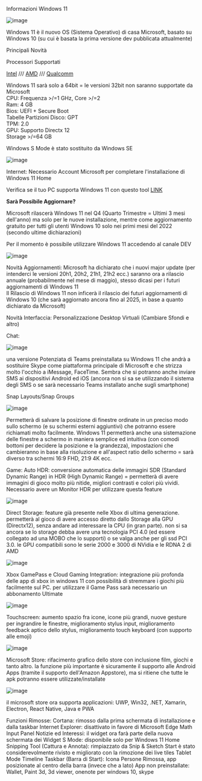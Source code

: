 Informazioni Windows 11

![image](https://user-images.githubusercontent.com/83124712/123717591-70ce1e00-d87d-11eb-8ecc-f262e420662b.png)

Windows 11 è il nuovo OS (Sistema Operativo) di casa Microsoft, basato su Windows 10 (su cui è basata la prima versione dev pubblicata attualmente)

Principali Novità

Processori Supportati

<a href="https://docs.microsoft.com/en-us/windows-hardware/design/minimum/supported/windows-11-supported-intel-processors">Intel</a> ///
<a href="https://docs.microsoft.com/en-us/windows-hardware/design/minimum/supported/windows-11-supported-amd-processors">AMD</a> ///
<a href="https://docs.microsoft.com/en-us/windows-hardware/design/minimum/supported/windows-11-supported-qualcomm-processors">Qualcomm</a>

Windows 11 sarà solo a 64bit = le versioni 32bit non saranno supportate da Microsoft <br>
CPU: Frequenza >/=1 GHz, Core >/=2 <br>
Ram: 4 GB <br>
Bios: UEFI + Secure Boot <br>
Tabelle Partizioni Disco: GPT <br>
TPM: 2.0 <br>
GPU: Supporto Directx 12 <br>
Storage >/=64 GB

Windows S Mode è stato sostituito da Windows SE

![image](https://user-images.githubusercontent.com/83124712/123728871-56536f00-d894-11eb-9350-6f5796b89079.png)



Internet: Necessario Account Microsoft per completare l'installazione di Windows 11 Home

Verifica se il tuo PC supporta Windows 11 con questo tool <a href="https://github.com/rcmaehl/WhyNotWin11">LINK</a>

<b>Sarà Possibile Aggiornare? </b><br>

Microsoft rilascerà Windows 11 nel Q4 (Quarto Trimestre = Ultimi 3 mesi dell'anno) ma solo per le nuove installazione, mentre come aggiornamento gratuito per tutti gli utenti Windows 10 solo nei primi mesi del 2022 (secondo ultime dichiarazioni) <br>
  
Per il momento è possibile utilizzare Windows 11 accedendo al canale DEV

![image](https://user-images.githubusercontent.com/83124712/123716772-b558ba00-d87b-11eb-8665-4b057728ce02.png)

Novità Aggiornamenti: Microsoft ha dichiarato che i nuovi major update (per intenderci le versioni 20h1, 20h2, 21h1, 21h2 ecc.) saranno ora a rilascio annuale (probabilmente nel mese di maggio), stesso dicasi per i futuri aggiornamenti di Windows 11 <br>
Il Rilascio di Windows 11 non inficerà il rilascio dei futuri aggiornamenti di Windows 10 (che sarà aggiornato ancora fino al 2025, in base a quanto dichiarato da Microsoft)

Novità Interfaccia:
Personalizzazione Desktop Virtuali (Cambiare Sfondi e altro)

Chat:

![image](https://user-images.githubusercontent.com/83124712/123716831-dae5c380-d87b-11eb-8942-abdef03f22b7.png)

una versione Potenziata di Teams preinstallata su Windows 11 che andrà a sostituire Skype come piattaforma principale di Microsoft e che strizza molto l'occhio a iMessage, FaceTime. Sembra che si potranno anche inviare SMS ai dispositivi Android ed iOS (ancora non si sa se utilizzando il sistema degli SMS o se sarà necessario Teams installato anche sugli smartphone)

Snap Layouts/Snap Groups

![image](https://user-images.githubusercontent.com/83124712/123716739-a07c2680-d87b-11eb-8541-1661474e24fb.png)

Permetterà di salvare la posizione di finestre ordinate in un preciso modo sullo schermo (e su schermi esterni aggiuntivi) che potranno essere richiamati molto facilmente. Windows 11 permetterà anche una sistemazione delle finestre a schermo in maniera semplice ed intuitiva (con comodi bottoni per decidere la posizione e la grandezza), impostazioni che cambieranno in base alla risoluzione e all'aspect ratio dello schermo = sarà diverso tra schermi 16:9 FHD, 21:9 4K ecc.

Game:
Auto HDR: conversione automatica delle immagini SDR (Standard Dynamic Range) in HDR (High Dynamic Range) = permetterà di avere immagini di gioco molto più nitide, migliori contrasti e colori più vividi. Necessario avere un Monitor HDR per utilizzare questa feature

![image](https://user-images.githubusercontent.com/83124712/123717340-edacc800-d87c-11eb-9490-c8e18584b44f.png)


Direct Storage: feature già presente nelle Xbox di ultima generazione. permetterà al gioco di avere accesso diretto dallo Storage alla GPU (Directx12), senza andare ad interessare la CPU (in gran parte). non si sa ancora se lo storage debba avere una tecnologia PCI 4.0 (ed essere collegato ad una MOBO che lo supporti) o se valga anche per gli ssd PCI 3.0. le GPU compatibili sono le serie 2000 e 3000 di NVidia e le RDNA 2 di AMD

![image](https://user-images.githubusercontent.com/83124712/123717423-2056c080-d87d-11eb-9189-2c26483e115b.png)


Xbox GamePass e Cloud Gaming Integration: integrazione più profonda delle app di xbox in windows 11 con possibilità di stremmare i giochi più facilmente sul PC. per utilizzare il Game Pass sarà necessario un abbonamento Ultimate

![image](https://user-images.githubusercontent.com/83124712/123717446-2c428280-d87d-11eb-8d8e-50908105758d.png)

Touchscreen: aumento spazio fra icone, icone più grandi, nuove gesture per ingrandire le finestre, miglioramento stylus input, miglioramento feedback aptico dello stylus, miglioramento touch keyboard (con supporto alle emoji)

![image](https://user-images.githubusercontent.com/83124712/123728646-e349f880-d893-11eb-8637-6c02160f2dff.png)

Microsoft Store: rifacimento grafico dello store con inclusione film, giochi e tanto altro. la funzione più importante è sicuramente il supporto alle Android Apps (tramite il supporto dell'Amazon Appstore), ma si ritiene che tutte le apk potranno essere utilizzate/installate

![image](https://user-images.githubusercontent.com/83124712/123728935-6e2af300-d894-11eb-9745-f283c4c58f4c.png)

il microsoft store ora supporta applicazioni: UWP, Win32, .NET, Xamarin, Electron, React Native, Java e PWA

Funzioni Rimosse:
Cortana: rimosso dalla prima schermata di installazione e dalla taskbar
Internet Explorer: disattivato in favore di Microsoft Edge
Math Input Panel
Notizie ed Interessi: il widget ora farà parte della nuova schermata dei Widget
S Mode: disponibile solo per Windows 11 Home
Snipping Tool (Cattura e Annota): rimpiazzato da Snip & Sketch
Start è stato considerevolmente rivisto e migliorato con la rimozione dei live tiles
Tablet Mode
Timeline
Taskbar (Barra di Start): Icona Persone Rimossa, app posizionate al centro della barra (invece che a lato)
App non preinstallate: Wallet, Paint 3d, 3d viewer, onenote per windows 10, skype
